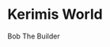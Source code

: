 <!DOCTYPE html>
<html>
<head>
<title>Page Title</title>
</head>
<body>

<h1>Kerimis World</h1>
<p>Bob The Builder</p>

</body>
</html>
